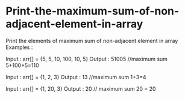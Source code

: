 # Print-the-maximum-sum-of-non-adjacent-element-in-array
Print the elements of maximum sum of non-adjacent element in array
Examples :

Input : arr[] = {5, 5, 10, 100, 10, 5}
Output : 51005 //maximum sum 5+100+5=110

Input : arr[] = {1, 2, 3}
Output : 13 //maximum sum 1+3=4

Input : arr[] = {1, 20, 3}
Output : 20 // maximum sum 20 = 20
